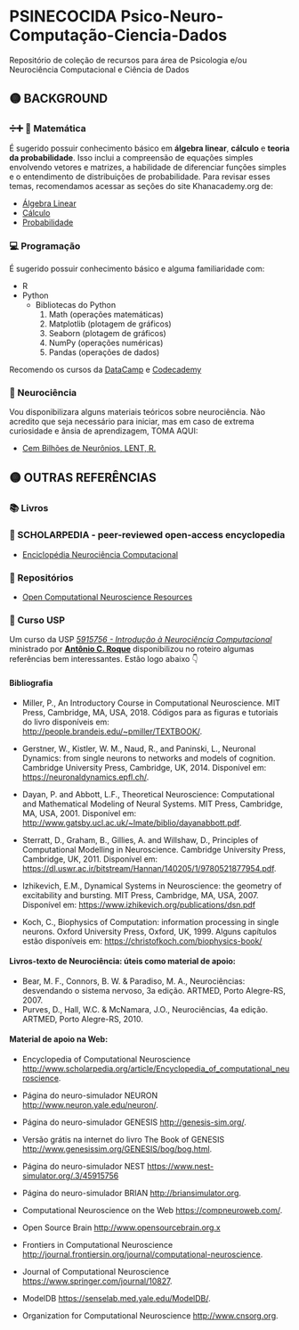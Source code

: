 # PSINECOCIDA Psico-Neuro-Computação-Ciencia-Dados

Repositório de coleção de recursos para área de Psicologia e/ou Neurociência Computacional e Ciência de Dados

## 🟡 BACKGROUND
### ➗➕ 🟰 Matemática
É sugerido possuir conhecimento básico em **álgebra linear**, **cálculo** e **teoria da probabilidade**. Isso inclui a compreensão de equações simples envolvendo vetores e matrizes, a habilidade de diferenciar funções simples e o entendimento de distribuições de probabilidade. Para revisar esses temas, recomendamos acessar as seções do site Khanacademy.org de:
- [Álgebra Linear](https://www.khanacademy.org/math/linear-algebra)
- [Cálculo](https://www.khanacademy.org/math/differential-calculus)
- [Probabilidade](https://www.khanacademy.org/math/probability)

### 💻 Programação 
É sugerido possuir conhecimento básico e alguma familiaridade com:
- R 
- Python 
  - Bibliotecas do Python
    1. Math (operações matemáticas)
    2. Matplotlib (plotagem de gráficos)
    3. Seaborn (plotagem de gráficos)
    4. NumPy (operações numéricas)
    5. Pandas (operações de dados)

Recomendo os cursos da [DataCamp](https://app.datacamp.com/learn/courses/intro-to-python-for-data-science) e [Codecademy](https://www.codecademy.com/learn/learn-intermediate-python-3)

### 🧠 Neurociência
Vou disponibilizara alguns materiais teóricos sobre neurociência. Não acredito que seja necessário para iniciar, mas em caso de extrema curiosidade e ânsia de aprendizagem, TOMA AQUI:
- [Cem Bilhões de Neurônios, LENT, R.](https://drive.google.com/file/d/1qdIGzEuPfyPYUGri3Oc88XI_k1wpOqkQ/view?usp=sharing)

## 🟡 OUTRAS REFERÊNCIAS
### 📚 Livros

### 📖 SCHOLARPEDIA - peer-reviewed open-access encyclopedia
- [Enciclopédia Neurociência Computacional](http://www.scholarpedia.org/article/Encyclopedia_of_computational_neuroscience)

### 📂 Repositórios
- [Open Computational Neuroscience Resources](https://github.com/ionnss/open-computational-neuroscience-resources)

### 📃 Curso USP
Um curso da USP [_5915756 - Introdução à Neurociência Computacional_](https://edisciplinas.usp.br/pluginfile.php/7684114/mod_resource/content/1/Roteiro%20-%20Introduc%CC%A7a%CC%83o%20a%CC%80%20Neurocie%CC%82ncia%20Computacional%202023.pdf) ministrado por [**Antônio C. Roque**](antonior@usp.br) disponibilizou no roteiro algumas referências bem interessantes. Estão logo abaixo 👇

  #### Bibliografia
  - Miller, P., An Introductory Course in Computational Neuroscience. MIT Press, Cambridge, MA, USA, 2018. Códigos para as figuras e tutoriais do livro disponíveis em: http://people.brandeis.edu/~pmiller/TEXTBOOK/.
  
  - Gerstner, W., Kistler, W. M., Naud, R., and Paninski, L., Neuronal Dynamics: from single
  neurons to networks and models of cognition. Cambridge University Press, Cambridge, UK, 2014. Disponível em: https://neuronaldynamics.epfl.ch/.
  
  - Dayan, P. and Abbott, L.F., Theoretical Neuroscience: Computational and Mathematical Modeling
  of Neural Systems. MIT Press, Cambridge, MA, USA, 2001. Disponível em: http://www.gatsby.ucl.ac.uk/~lmate/biblio/dayanabbott.pdf.
  
  - Sterratt, D., Graham, B., Gillies, A. and Willshaw, D., Principles of Computational Modelling
  in Neuroscience. Cambridge University Press, Cambridge, UK, 2011. Disponível em: https://dl.uswr.ac.ir/bitstream/Hannan/140205/1/9780521877954.pdf.
  
  - Izhikevich, E.M., Dynamical Systems in Neuroscience: the geometry of excitability and bursting.
  MIT Press, Cambridge, MA, USA, 2007. Disponível em: https://www.izhikevich.org/publications/dsn.pdf
  
  - Koch, C., Biophysics of Computation: information processing in single neurons. Oxford University Press, Oxford, UK, 1999. Alguns capítulos estão disponíveis em: https://christofkoch.com/biophysics-book/
  
  #### Livros-texto de Neurociência: úteis como material de apoio:
  - Bear, M. F., Connors, B. W. & Paradiso, M. A., Neurociências: desvendando o sistema nervoso, 3a
  edição. ARTMED, Porto Alegre-RS, 2007.
  - Purves, D., Hall, W.C. & McNamara, J.O., Neurociências, 4a edição. ARTMED, Porto
  Alegre-RS, 2010.
  
  #### Material de apoio na Web: 
  - Encyclopedia of Computational Neuroscience http://www.scholarpedia.org/article/Encyclopedia_of_computational_neuroscience.
  
  - Página do neuro-simulador NEURON http://www.neuron.yale.edu/neuron/.
  
  - Página do neuro-simulador GENESIS http://genesis-sim.org/.
  
  - Versão grátis na internet do livro The Book of GENESIS http://www.genesissim.org/GENESIS/bog/bog.html.
  
  - Página do neuro-simulador NEST https://www.nest-simulator.org/.3/45915756 
  
  - Página do neuro-simulador BRIAN http://briansimulator.org.
  
  - Computational Neuroscience on the Web https://compneuroweb.com/.
  
  - Open Source Brain http://www.opensourcebrain.org.x
  
  - Frontiers in Computational Neuroscience http://journal.frontiersin.org/journal/computational-neuroscience.
  
  - Journal of Computational Neuroscience https://www.springer.com/journal/10827.

  - ModelDB https://senselab.med.yale.edu/ModelDB/.

  - Organization for Computational Neuroscience http://www.cnsorg.org.
